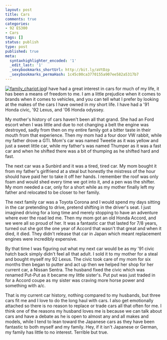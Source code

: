 ```yaml
---
layout: post
title: Cars
comments: true
categories:
- 92 ES300
- Cars
tags: []
status: publish
type: post
published: true
meta:
  syntaxhighlighter_encoded: '1'
  _edit_last: '1'
  _sexybookmarks_shortUrl: http://bit.ly/aVtDzp
  _sexybookmarks_permaHash: 1c45c00ca3770155a907ee582a5317b7
---
```

<p><a href="http://www.flickr.com/photos/rgeyer/3933790789/" title="family_chariot.jpg by qwikrex, on Flickr"><img src="http://farm4.static.flickr.com/3489/3933790789_79042eb69d_m.jpg" alt="family_chariot.jpg" class="alignleft"/></a>I have had a great interest in cars for much of my life, it has been a means of freedom to me.  I am a little prejudice when it comes to brands when it comes to vehicles, and you can tell what I prefer by looking at the makes of the cars I have owned in my short life.  I have had a '91 Honda civic, '92 Lexus, and '06 Honda odyssey.</p>

<p>My mother's history of cars haven't been all that grand.  She had an Ford escort when I was little and due to not changing a belt the engine was destroyed, sadly from then on my entire family got a bitter taste in their mouth from that experience.  Then my mom had a four door VW rabbit, while my father drove a GTI.  Mom's car was named Tweetie as it was  yellow and just a sweet little car, while my father's was named Thumper as it was a fast car and when he shifted there was a bit of thumping as he shifted hard and fast.</p>

<p>The next car was a Sunbird and it was a tired, tired car.  My mom bought it from my father's girlfriend at a steal but honestly the mistress of the hour should have paid her to take it off her hands.  I remember the roof was only foam and would shed every time we got into it, and a pen was the shifter.  My mom needed a car, only for a short while as my mother finally left my father and relocated to be closer to her family.</p>

<p>The next family car was a Toyota Corona and I would spend my days sitting in the car pretending to drive, pretend shifting in the driver's seat.  I just imagined driving for a long time and merely stopping to have an adventure where ever the road led me.   Then my mom got an old Honda Accord, and we were all so proud of her.  It was a fantastic car that lasted for 7/8 years, turned out she got the one year of Accord that wasn't that great and when it died, it died.  They didn't release that car in Japan which meant replacement engines were incredibly expensive.</p>

<p>By that time I was figuring out what my next car would be as my '91 civic hatch back simply didn't feel all that adult.  I sold it to my mother for a steal and bought myself my 92 Lexus.  The civic took care of my mom for six months then began to putter and act up then we helped her shop for her current car, a Nissan Sentra.  The husband fixed the civic which was renamed Put-Put as it became my little sister's.  Put put was just traded in for a Accord coupe as my sister was craving more horse power and something with a/c.</p>

<p>That is my current car history, nothing compared to my husbands, but three cars fit me and I love to do the long haul with cars.  I also get emotionally attached so there is no reason to replace or trade cars all that often for me.  I think one of the reasons my husband loves me is because we can talk about cars and have a debate as he is open to almost any and all makes and models, while I tend to lean toward the Japanese cars as they have been fantastic to both myself and my family.  Hey, if it isn't Japanese or German, my family has little to no interest.  Terrible but true.</p>
